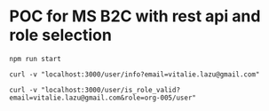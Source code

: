 # POC for MS B2C with rest api and role selection

```
npm run start

curl -v "localhost:3000/user/info?email=vitalie.lazu@gmail.com"

curl -v "localhost:3000/user/is_role_valid?email=vitalie.lazu@gmail.com&role=org-005/user"
```
